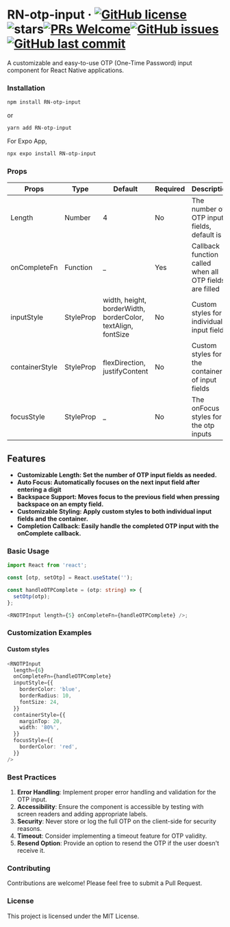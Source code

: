 # RN-otp-input &middot; [![GitHub license](https://img.shields.io/badge/license-MIT-blue.svg)](https://github.com/John-pels/RN-otp-input/blob/main/LICENSE)<img src="https://img.shields.io/github/stars/John-pels/RN-otp-input" alt="stars">[![PRs Welcome](https://img.shields.io/badge/PRs-welcome-brightgreen.svg)](https://legacy.reactjs.org/docs/how-to-contribute.html#your-first-pull-request)[![GitHub issues](https://img.shields.io/github/issues/John-pels/RN-otp-input.svg)](https://github.com/John-pels/RN-otp-input)[![GitHub last commit](https://img.shields.io/github/last-commit/John-pels/RN-otp-input.svg)](https://github.com/John-pels/RN-otp-input/commits/main)

A customizable and easy-to-use OTP (One-Time Password) input component for React Native applications.

### Installation

```bash
npm install RN-otp-input
```

or

```bash
yarn add RN-otp-input
```

For Expo App,

```bash
npx expo install RN-otp-input
```

### Props

| Props          | Type                 | Default                                                      | Required | Description                                             |
| -------------- | -------------------- | ------------------------------------------------------------ | -------- | ------------------------------------------------------- |
| Length         | Number               | 4                                                            | No       | The number of OTP input fields, default is 4            |
| onCompleteFn   | Function             | \_                                                           | Yes      | Callback function called when all OTP fields are filled |
| inputStyle     | StyleProp<TextStyle> | width, height, borderWidth, borderColor, textAlign, fontSize | No       | Custom styles for individual input fields               |
| containerStyle | StyleProp            | flexDirection, justifyContent                                | No       | Custom styles for the container of input fields         |
| focusStyle     | StyleProp            | \_                                                           | No       | The onFocus styles for the otp inputs                   |

## Features

- **Customizable Length: Set the number of OTP input fields as needed.**
- **Auto Focus: Automatically focuses on the next input field after entering a digit**
- **Backspace Support: Moves focus to the previous field when pressing backspace on an empty field.**
- **Customizable Styling: Apply custom styles to both individual input fields and the container.**
- **Completion Callback: Easily handle the completed OTP input with the onComplete callback.**

### Basic Usage

```typescript
import React from 'react';

const [otp, setOtp] = React.useState('');

const handleOTPComplete = (otp: string) => {
  setOtp(otp);
};

<RNOTPInput length={5} onCompleteFn={handleOTPComplete} />;
```

### Customization Examples

#### Custom styles

```typescript
<RNOTPInput
  length={6}
  onCompleteFn={handleOTPComplete}
  inputStyle={{
    borderColor: 'blue',
    borderRadius: 10,
    fontSize: 24,
  }}
  containerStyle={{
    marginTop: 20,
    width: '80%',
  }}
  focusStyle={{
    borderColor: 'red',
  }}
/>
```

### Best Practices

1. **Error Handling**: Implement proper error handling and validation for the OTP input.
2. **Accessibility**: Ensure the component is accessible by testing with screen readers and adding appropriate labels.
3. **Security**: Never store or log the full OTP on the client-side for security reasons.
4. **Timeout**: Consider implementing a timeout feature for OTP validity.
5. **Resend Option**: Provide an option to resend the OTP if the user doesn't receive it.

### Contributing

Contributions are welcome! Please feel free to submit a Pull Request.

### License

This project is licensed under the MIT License.
